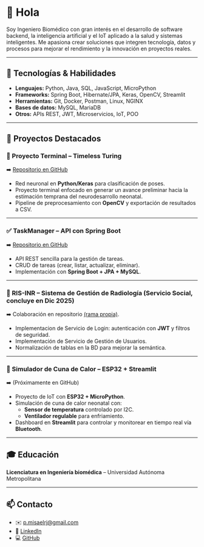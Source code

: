 # 👋 Hola
Soy Ingeniero Biomédico con gran interés en el desarrollo de software backend, la inteligencia artificial y el IoT aplicado a la salud y sistemas inteligentes.
Me apasiona crear soluciones que integren tecnología, datos y procesos para mejorar el rendimiento y la innovación en proyectos reales.

---

## 🚀 Tecnologías & Habilidades
- **Lenguajes:** Python, Java, SQL, JavaScript, MicroPython  
- **Frameworks:** Spring Boot, Hibernate/JPA, Keras, OpenCV, Streamlit  
- **Herramientas:** Git, Docker, Postman, Linux, NGINX  
- **Bases de datos:** MySQL, MariaDB  
- **Otros:** APIs REST, JWT, Microservicios, IoT, POO  

---

## 📂 Proyectos Destacados

### 🧠 Proyecto Terminal – Timeless Turing
➡️ [Repositorio en GitHub](https://github.com/PMisael/Timeless-Turing)  
- Red neuronal en **Python/Keras** para clasificación de poses.  
- Proyecto terminal enfocado en generar un avance preliminar hacia la estimación temprana del neurodesarrollo neonatal.
- Pipeline de preprocesamiento con **OpenCV** y exportación de resultados a CSV.  

---

### ✅ TaskManager – API con Spring Boot
➡️ [Repositorio en GitHub](https://github.com/PMisael/TaskManager-SpringBoot)  
- API REST sencilla para la gestión de tareas.  
- CRUD de tareas (crear, listar, actualizar, eliminar).  
- Implementación con **Spring Boot + JPA + MySQL**.  

---

### 🏥 RIS-INR – Sistema de Gestión de Radiología (Servicio Social, concluye en Dic 2025)
➡️ Colaboración en repositorio [(rama propia)](https://github.com/almm62/LIIM-RISINR/tree/Integracion-Misa). 
- Implementacion de Servicio de Login: autenticación con **JWT** y filtros de seguridad.
- Implementación de Servicio de Gestión de Usuarios.
- Normalización de tablas en la BD para mejorar la semántica.

---

### 🔬 Simulador de Cuna de Calor – ESP32 + Streamlit
➡️ (Próximamente en GitHub)  
- Proyecto de IoT con **ESP32 + MicroPython**.  
- Simulación de cuna de calor neonatal con:  
  - **Sensor de temperatura** controlado por I2C.  
  - **Ventilador regulable** para enfriamiento.  
- Dashboard en **Streamlit** para controlar y monitorear en tiempo real vía **Bluetooth**.  

---

## 🎓 Educación
**Licenciatura en Ingeniería biomédica** – Universidad Autónoma Metropolitana  

---

## 📫 Contacto
- ✉️ [p.misaelrj@gmail.com](mailto:p.misaelrj@gmail.com)
- 💼 [LinkedIn](https://www.linkedin.com/in/pedro-misael-rodr%C3%ADguez-jim%C3%A9nez-a7ab51344/)
- 💻 [GitHub](https://github.com/PMisael)  

